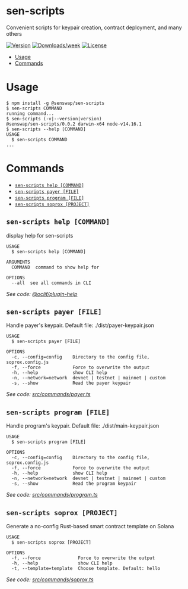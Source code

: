 sen-scripts
===========

Convenient scripts for keypair creation, contract deployment, and many others

[![Version](https://img.shields.io/npm/v/@senswap/sen-scripts.svg)](https://npmjs.org/package/sen-scripts)
[![Downloads/week](https://img.shields.io/npm/dw/@senswap/sen-scripts.svg)](https://npmjs.org/package/sen-scripts)
[![License](https://img.shields.io/npm/l/@senswap/sen-scripts.svg)](https://github.com/DescartesNetwork/sen-scripts/blob/master/package.json)

<!-- toc -->
* [Usage](#usage)
* [Commands](#commands)
<!-- tocstop -->
# Usage
<!-- usage -->
```sh-session
$ npm install -g @senswap/sen-scripts
$ sen-scripts COMMAND
running command...
$ sen-scripts (-v|--version|version)
@senswap/sen-scripts/0.0.2 darwin-x64 node-v14.16.1
$ sen-scripts --help [COMMAND]
USAGE
  $ sen-scripts COMMAND
...
```
<!-- usagestop -->
# Commands
<!-- commands -->
* [`sen-scripts help [COMMAND]`](#sen-scripts-help-command)
* [`sen-scripts payer [FILE]`](#sen-scripts-payer-file)
* [`sen-scripts program [FILE]`](#sen-scripts-program-file)
* [`sen-scripts soprox [PROJECT]`](#sen-scripts-soprox-project)

## `sen-scripts help [COMMAND]`

display help for sen-scripts

```
USAGE
  $ sen-scripts help [COMMAND]

ARGUMENTS
  COMMAND  command to show help for

OPTIONS
  --all  see all commands in CLI
```

_See code: [@oclif/plugin-help](https://github.com/oclif/plugin-help/blob/v3.2.3/src/commands/help.ts)_

## `sen-scripts payer [FILE]`

Handle payer's keypair. Default file: ./dist/payer-keypair.json

```
USAGE
  $ sen-scripts payer [FILE]

OPTIONS
  -c, --config=config    Directory to the config file, soprox.config.js
  -f, --force            Force to overwrite the output
  -h, --help             show CLI help
  -n, --network=network  devnet | testnet | mainnet | custom
  -s, --show             Read the payer keypair
```

_See code: [src/commands/payer.ts](https://github.com/DescartesNetwork/sen-scripts/blob/v0.0.2/src/commands/payer.ts)_

## `sen-scripts program [FILE]`

Handle program's keypair. Default file: ./dist/main-keypair.json

```
USAGE
  $ sen-scripts program [FILE]

OPTIONS
  -c, --config=config    Directory to the config file, soprox.config.js
  -f, --force            Force to overwrite the output
  -h, --help             show CLI help
  -n, --network=network  devnet | testnet | mainnet | custom
  -s, --show             Read the program keypair
```

_See code: [src/commands/program.ts](https://github.com/DescartesNetwork/sen-scripts/blob/v0.0.2/src/commands/program.ts)_

## `sen-scripts soprox [PROJECT]`

Generate a no-config Rust-based smart contract template on Solana

```
USAGE
  $ sen-scripts soprox [PROJECT]

OPTIONS
  -f, --force              Force to overwrite the output
  -h, --help               show CLI help
  -t, --template=template  Choose template. Default: hello
```

_See code: [src/commands/soprox.ts](https://github.com/DescartesNetwork/sen-scripts/blob/v0.0.2/src/commands/soprox.ts)_
<!-- commandsstop -->
